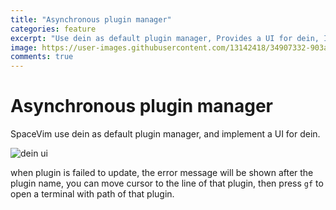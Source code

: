 ```yaml
---
title: "Asynchronous plugin manager"
categories: feature
excerpt: "Use dein as default plugin manager, Provides a UI for dein, Install and update plugin asynchronously, Show process status on the fly"
image: https://user-images.githubusercontent.com/13142418/34907332-903ae968-f842-11e7-8ac9-07fcc9940a53.gif
comments: true
---
```



# Asynchronous plugin manager

SpaceVim use dein as default plugin manager, and implement a UI for dein. 

![dein ui](https://user-images.githubusercontent.com/13142418/34907332-903ae968-f842-11e7-8ac9-07fcc9940a53.gif)

when plugin is failed to update, the error message will be shown after the plugin name, you can move cursor to the line of that plugin, then press `gf` to open a terminal with path of that plugin.
